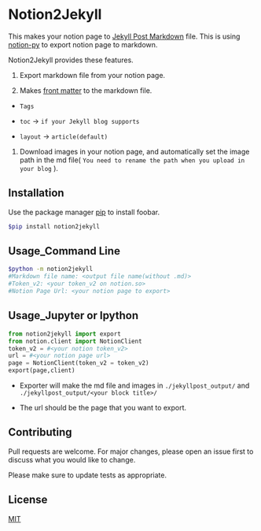 # Notion2Jekyll

This makes your notion page to [Jekyll Post Markdown](https://jekyllrb-ko.github.io/docs/posts/) file. This is using [notion-py](https://github.com/jamalex/notion-py) to export notion page to markdown.  

Notion2Jekyll provides these features.  

1. Export markdown file from your notion page.

2. Makes [front matter](https://jekyllrb.com/docs/step-by-step/03-front-matter/) to the markdown file.

- `Tags`

- `toc` → `if your Jekyll blog supports`

- `layout` → `article(default)`

1. Download images in your notion page, and automatically set the image path in the md file( `You need to rename the path when you upload in your blog` ).

## Installation

Use the package manager [pip](https://pip.pypa.io/en/stable/) to install foobar.  

```Bash
$pip install notion2jekyll
```

## Usage_Command Line

```Bash
$python -m notion2jekyll
#Markdown file name: <output file name(without .md)>
#Token_v2: <your token_v2 on notion.so>
#Notion Page Url: <your notion page to export>
```

## Usage_Jupyter or Ipython

```Python
from notion2jekyll import export
from notion.client import NotionClient
token_v2 = #<your notion token_v2>
url = #<your notion page url>
page = NotionClient(token_v2 = token_v2)
export(page,client)
```

- Exporter will make the md file and images in `./jekyllpost_output/` and `./jekyllpost_output/<your block title>/`

- The url should be the page that you want to export.

## Contributing

Pull requests are welcome. For major changes, please open an issue first to discuss what you would like to change.  

Please make sure to update tests as appropriate.  

## License

[MIT](https://choosealicense.com/licenses/mit/)  
